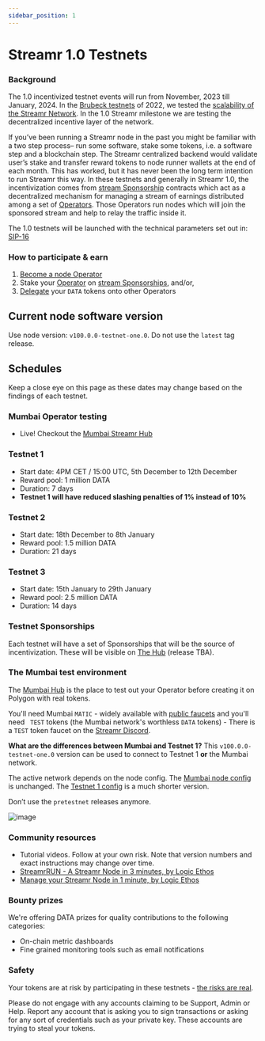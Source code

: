 ```yaml
---
sidebar_position: 1
---
```


# Streamr 1.0 Testnets
### Background
The 1.0 incentivized testnet events will run from November, 2023 till January, 2024. In the [Brubeck testnets](https://blog.streamr.network/streamr-testnet-review/) of 2022, we tested the [scalability of the Streamr Network](https://blog.streamr.network/a-technical-deep-dive-into-the-results-of-the-brubeck-testnet/). In the 1.0 Streamr milestone we are testing the decentralized incentive layer of the network.

If you’ve been running a Streamr node in the past you might be familiar with a two step process– run some software, stake some tokens, i.e. a software step and a blockchain step. The Streamr centralized backend would validate user’s stake and transfer reward tokens to node runner wallets at the end of each month. This has worked, but it has never been the long term intention to run Streamr this way. In these testnets and generally in Streamr 1.0, the incentivization comes from [stream Sponsorship](../streamr-network/incentives/stream-sponsorships.md) contracts which act as a decentralized mechanism for managing a stream of earnings distributed among a set of [Operators](../streamr-network/network-roles/operators.md). Those Operators run nodes which will join the sponsored stream and help to relay the traffic inside it.

The 1.0 testnets will be launched with the technical parameters set out in: [SIP-16](https://snapshot.org/#/streamr.eth/proposal/0xf95e691103efc4ce9ebd2ed22da3df6df446f982e6e34df1180a9a5366b3060f)

### How to participate & earn
1. [Become a node Operator](../guides/become-an-operator.md)
2. Stake your [Operator](../streamr-network/network-roles/operators.md) on [stream Sponsorships](../streamr-network/incentives/stream-sponsorships.md), and/or,
3. [Delegate](../streamr-network/network-roles/delegators.md) your `DATA` tokens onto other Operators

## Current node software version
Use node version: `v100.0.0-testnet-one.0`. Do not use the `latest` tag release.

## Schedules
Keep a close eye on this page as these dates may change based on the findings of each testnet.

### Mumbai Operator testing
- Live! Checkout the [Mumbai Streamr Hub](https://mumbai.streamr.network)

### Testnet 1
- Start date: 4PM CET / 15:00 UTC, 5th December to 12th December
- Reward pool: 1 million DATA
- Duration: 7 days
- **Testnet 1 will have reduced slashing penalties of 1% instead of 10%**

### Testnet 2
- Start date: 18th December to 8th January
- Reward pool: 1.5 million DATA
- Duration: 21 days

### Testnet 3
- Start date: 15th January to 29th January
- Reward pool: 2.5 million DATA
- Duration: 14 days

### Testnet Sponsorships
Each testnet will have a set of Sponsorships that will be the source of incentivization. These will be visible on [The Hub](https://streamr.network/hub/network) (release TBA).

### The Mumbai test environment
The [Mumbai Hub](https://mumbai.streamr.network) is the place to test out your Operator before creating it on Polygon with real tokens.

You'll need Mumbai `MATIC` - widely available with [public faucets](https://mumbaifaucet.com) and you'll need ` TEST` tokens (the Mumbai network's worthless `DATA` tokens) - There is a `TEST` token faucet on the [Streamr Discord](https://discord.gg/gZAm8P7hK8).

**What are the differences between Mumbai and Testnet 1?**
This `v100.0.0-testnet-one.0` version can be used to connect to Testnet 1 **or** the Mumbai network. 

The active network depends on the node config. The [Mumbai node config](../guides/become-an-operator#the-mumbai-test-environment) is unchanged. The [Testnet 1 config](../guides/become-an-operator#testnet-node-config) is a much shorter version.

Don’t use the `pretestnet` releases anymore.

![image](@site/static/img/mumbai-to-testnet.jpg)

### Community resources
- Tutorial videos. Follow at your own risk. Note that version numbers and exact instructions may change over time.
- [StreamrRUN - A Streamr Node in 3 minutes, by Logic Ethos](https://www.youtube.com/watch?v=tGTdaNTtjLY)
- [Manage your Streamr Node in 1 minute, by Logic Ethos](https://www.youtube.com/watch?v=V6yS0bCt13g)

### Bounty prizes
We're offering DATA prizes for quality contributions to the following categories:
- On-chain metric dashboards
- Fine grained monitoring tools such as email notifications

### Safety
Your tokens are at risk by participating in these testnets - [the risks are real](../streamr-network/network-roles/operators#operator-risks).

Please do not engage with any accounts claiming to be Support, Admin or Help. Report any account that is asking you to sign transactions or asking for any sort of credentials such as your private key. These accounts are trying to steal your tokens.
